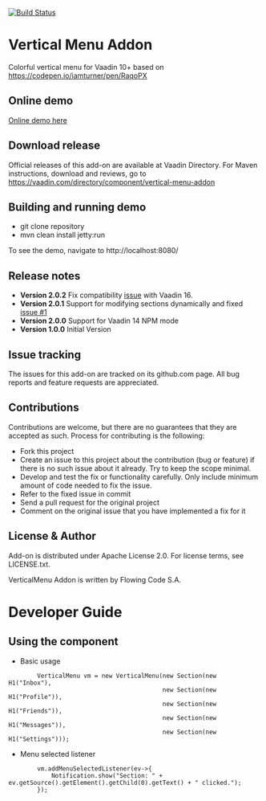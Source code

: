 [![Build Status](https://jenkins.flowingcode.com/job/VerticalMenu-addon/badge/icon)](https://jenkins.flowingcode.com/job/VerticalMenu-addon)

# Vertical Menu Addon

Colorful vertical menu for Vaadin 10+ based on https://codepen.io/iamturner/pen/RaqoPX

## Online demo

[Online demo here](http://addonsv14.flowingcode.com/vertical-menu)

## Download release

Official releases of this add-on are available at Vaadin Directory. For Maven instructions, download and reviews, go to https://vaadin.com/directory/component/vertical-menu-addon

## Building and running demo

- git clone repository
- mvn clean install jetty:run

To see the demo, navigate to http://localhost:8080/

## Release notes
- **Version 2.0.2** Fix compatibility [issue](https://github.com/FlowingCode/VerticalMenuAddon/issues/3) with Vaadin 16.
- **Version 2.0.1** Support for modifying sections dynamically and fixed [issue #1](https://github.com/FlowingCode/VerticalMenuAddon/issues/1)
- **Version 2.0.0** Support for Vaadin 14 NPM mode
- **Version 1.0.0** Initial Version

## Issue tracking

The issues for this add-on are tracked on its github.com page. All bug reports and feature requests are appreciated. 

## Contributions

Contributions are welcome, but there are no guarantees that they are accepted as such. Process for contributing is the following:

- Fork this project
- Create an issue to this project about the contribution (bug or feature) if there is no such issue about it already. Try to keep the scope minimal.
- Develop and test the fix or functionality carefully. Only include minimum amount of code needed to fix the issue.
- Refer to the fixed issue in commit
- Send a pull request for the original project
- Comment on the original issue that you have implemented a fix for it

## License & Author

Add-on is distributed under Apache License 2.0. For license terms, see LICENSE.txt.

VerticalMenu Addon is written by Flowing Code S.A.


# Developer Guide

## Using the component

- Basic usage
```
		VerticalMenu vm = new VerticalMenu(new Section(new H1("Inbox"),
										   new Section(new H1("Profile")),
										   new Section(new H1("Friends")),
										   new Section(new H1("Messages")),
										   new Section(new H1("Settings")));

```
- Menu selected listener
```
		vm.addMenuSelectedListener(ev->{
			Notification.show("Section: " + ev.getSource().getElement().getChild(0).getText() + " clicked.");
		});
```
